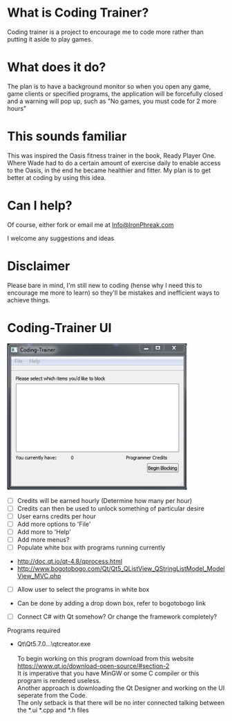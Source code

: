 # What is Coding Trainer?

Coding trainer is a project to encourage me to code more rather than putting it aside to play games.

# What does it do?

The plan is to have a background monitor so when you open any game, game clients or specified programs, the application will be forcefully closed and a warning will pop up, such as "No games, you must code for 2 more hours"

# This sounds familiar

This was inspired the Oasis fitness trainer in the book, Ready Player One. Where Wade had to do a certain amount of exercise daily to enable access to the Oasis, in the end he became healthier and fitter. My plan is to get better at coding by using this idea.

# Can I help?

Of course, either fork or email me at Info@IronPhreak.com

I welcome any suggestions and ideas


# Disclaimer

Please bare in mind, I'm still new to coding (hense why I need this to encourage me more to learn) so they'll be mistakes and inefficient ways to achieve things.

# Coding-Trainer UI

![UI_Coding_trainer](./CT_UI.PNG)
- [ ] Credits will be earned hourly (Determine how many per hour)
- [ ] Credits can then be used to unlock something of particular desire
- [ ] User earns credits per hour
- [ ] Add more options to 'File'
- [ ] Add more to 'Help'
- [ ] Add more menus?
- [ ] Populate white box with programs running currently
- http://doc.qt.io/qt-4.8/qprocess.html
- http://www.bogotobogo.com/Qt/Qt5_QListView_QStringListModel_ModelView_MVC.php
- [ ] Allow user to select the programs in white box
- Can be done by adding a drop down box, refer to bogotobogo link
- [ ] Connect C# with Qt somehow? Or change the framework completely?

Programs required
- Qt\Qt5.7.0\...\qtcreator.exe
<br><br>To begin working on this program download from this website
<br>https://www.qt.io/download-open-source/#section-2
<br>It is imperative that you have MinGW or some C compiler or this program is rendered useless.
<br>Another approach is downloading the Qt Designer and working on the UI seperate from the Code.
<br>The only setback is that there will be no inter connected talking between the *.ui *.cpp and *.h files